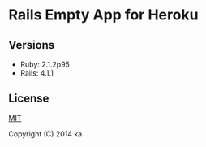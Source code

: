 # Rails Empty App for Heroku

## Versions

* Ruby: 2.1.2p95
* Rails: 4.1.1

## License

[MIT](http://opensource.org/licenses/MIT)

Copyright (C) 2014 ka

